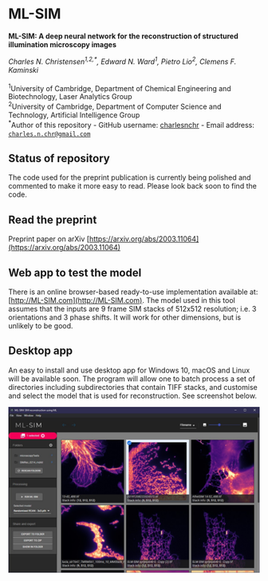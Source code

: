 # ML-SIM

**ML-SIM: A deep neural network for the reconstruction of structured illumination microscopy images**

_Charles N. Christensen<sup>1,2,*</sup>, Edward N. Ward<sup>1</sup>, Pietro Lio<sup>2</sup>, Clemens F. Kaminski_</br></br>
<sup>1</sup>University of Cambridge, Department of Chemical Engineering and Biotechnology, Laser Analytics Group</br>
<sup>2</sup>University of Cambridge, Department of Computer Science and Technology, Artificial Intelligence Group</br>
<sup> *</sup>Author of this repository - GitHub username: [charlesnchr](http://github.com/charlesnchr) - Email address: <code>charles.n.chr@gmail.com</code>

## Status of repository
The code used for the preprint publication is currently being polished and commented to make it more easy to read. Please look back soon to find the code.

## Read the preprint
Preprint paper on arXiv [https://arxiv.org/abs/2003.11064](https://arxiv.org/abs/2003.11064) 


## Web app to test the model
There is an online browser-based ready-to-use implementation available at:
[http://ML-SIM.com](http://ML-SIM.com). The model used in this tool assumes that the inputs are 9 frame SIM stacks of 512x512 resolution; i.e. 3 orientations and 3 phase shifts. It will work for other dimensions, but is unlikely to be good.

## Desktop app
An easy to install and use desktop app for Windows 10, macOS and Linux will be available soon. The program will allow one to batch process a set of directories including subdirectories that contain TIFF stacks, and customise and select the model that is used for reconstruction. See screenshot below.

<img src="fig/screenshot 20200511.jpg">
